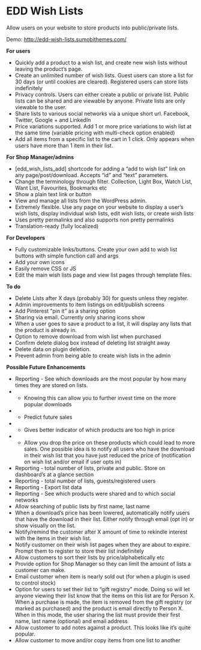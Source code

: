 EDD Wish Lists
==============

Allow users on your website to store products into public/private lists. 

Demo: http://edd-wish-lists.sumobithemes.com/

**For users**
- Quickly add a product to a wish list, and create new wish lists without leaving the product’s page.
- Create an unlimited number of wish lists. Guest users can store a list for 30 days (or until cookies are cleared). Registered users can store lists indefinitely
- Privacy controls. Users can either create a public or private list. Public lists can be shared and are viewable by anyone. Private lists are only viewable to the user.
- Share lists to various social networks via a unique short url. Facebook, Twitter, Google + and LinkedIn
- Price variations supported. Add 1 or more price variations to wish list at the same time (variable pricing with multi-check option enabled)
- Add all items from a specific list to the cart in 1 click. Only appears when users have more than 1 item in their list.

**For Shop Manager/admins**
- [edd_wish_lists_add] shortcode for adding a “add to wish list” link on any page/post/download. Accepts “id” and “text” parameters.
- Change the terminology through filter. Collection, Light Box, Watch List, Want List, Favourites, Bookmarks etc
- Show a plain text link or button
- View and manage all lists from the WordPress admin.
- Extremely flexible. Use any page on your website to display a user’s wish lists, display individual wish lists, edit wish lists, or create wish lists
- Uses pretty permalinks and also supports non pretty permalinks
- Translation-ready (fully localized)

**For Developers**
- Fully customizable links/buttons. Create your own add to wish list buttons with simple function call and args
- Add your own icons
- Easily remove CSS or JS
- Edit the main wish lists page and view list pages through template files.

**To do**
- Delete Lists after X days (probably 30) for guests unless they register.
- Admin improvements to item listings on edit/publish screens
- Add Pinterest “pin it” as a sharing option
- Sharing via email. Currently only sharing icons show
- When a user goes to save a product to a list, it will display any lists that the product is already in.
- Option to remove download from wish list when purchased
- Confirm delete dialog box instead of deleting list straight away
- Delete data on plugin deletion.
- Prevent admin from being able to create wish lists in the admin

**Possible Future Enhancements**
- Reporting - See which downloads are the most popular by how many times they are stored on lists. 
- - Knowing this can allow you to further invest time on the more popular downloads
- - Predict future sales
- - Gives better indicator of which products are too high in price
- - Allow you drop the price on these products which could lead to more sales. One possible idea is to notify all users who have the download in their wish list that you have just reduced the price of (notification on wish list and/or email if user opts in)
- Reporting - total number of lists, private and public. Store on dashboard’s at a glance section
- Reporting - total number of lists, guests/registered users
- Reporting - Export list data
- Reporting - See which products were shared and to which social networks
- Allow searching of public lists by first name, last name
- When a download’s price has been lowered, automatically notify users that have the download in their list. Either notify through email (opt in) or show visually on the list.
- Notify/remind the customer after X amount of time to rekindle interest with the items in their wish list.
- Notify customer on their wish list pages when they are about to expire. Prompt them to register to store their list indefinitely
- Allow customers to sort their lists by price/alphabetically etc
- Provide option for Shop Manager so they can limit the amount of lists a customer can make.
- Email customer when item is nearly sold out (for when a plugin is used to control stock)
- Option for users to set their list to “gift registry” mode. Doing so will let anyone viewing their list know that the items on this list are for Person X. When a purchase is made, the item is removed from the gift registry (or marked as purchased) and the product is email directly to Person X. When in this mode, the user sharing the list must provide their first name, last name (optional) and email address
- Allow customer to add notes against a product. This looks like it’s quite popular.
- Allow customer to move and/or copy items from one list to another